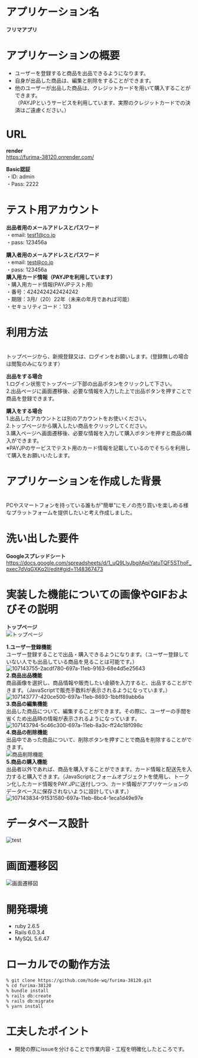 # アプリケーション名
**フリマアプリ**

# アプリケーションの概要
- ユーザーを登録すると商品を出品できるようになります。<br>
- 自身が出品した商品は、編集と削除をすることができます。<br>
- 他のユーザーが出品した商品は、クレジットカードを用いて購入することができます。<br>
（PAYJPというサービスを利用しています、実際のクレジットカードでの決済はご遠慮ください。）

# URL
**render**
<br>
https://furima-38120.onrender.com/

**Basic認証**
<br>
  ・ID: admin
<br>
  ・Pass: 2222

# テスト用アカウント

**出品者用のメールアドレスとパスワード**
<br>
・email: test1@co.jp
<br>
・pass: 123456a

**購入者用のメールアドレスとパスワード**
<br>
・email: test@co.jp
<br>
・pass: 123456a
<br>
**購入用カード情報（PAYJPを利用しています）**
<br>
・購入用カード情報(PAYJPテスト用)
<br>
・番号：4242424242424242
<br>
・期限：3月/（20）22年（未来の年月であれば可能）
<br>
・セキュリティコード：123
<br>

# 利用方法
<br>
トップページから、新規登録又は、ログインをお願いします。(登録無しの場合は閲覧のみになります）
<br>

**出品をする場合**
<br>
1.ログイン状態でトップページ下部の出品ボタンをクリックして下さい。
<br>
2.出品ページに画面遷移後、必要な情報を入力した上で出品ボタンを押すことで商品を登録できます。
<br>

**購入をする場合**
<br>
1.出品したアカウントとは別のアカウントをお使いください。
<br>
2.トップページから購入したい商品をクリックしてください。
<br>
3.購入ページへ画面遷移後、必要な情報を入力して購入ボタンを押すと商品の購入ができます。<br>
※PAYJPのサービスでテスト用のカード情報を記載しているのでそちらを利用して購入をお願いいたします。<br>

# アプリケーションを作成した背景	
<br>
PCやスマートフォンを持っている誰もが"簡単"にモノの売り買いを楽しめる様なプラットフォームを提供したいと考え作成しました。
<br>

# 洗い出した要件	
**Googleスプレッドシート**
<br>
https://docs.google.com/spreadsheets/d/1_uQ9LlyJbgjtApiYatuTQF5SThoF_pxec7dVqGXKq2I/edit#gid=1148367473

# 実装した機能についての画像やGIFおよびその説明

**トップページ**
<br>
![トップページ](https://user-images.githubusercontent.com/81303735/203698162-beeee228-3ef4-4150-be21-47e092814f34.gif)
<br>

**1.ユーザー登録機能**
<br>
ユーザー登録することで出品・購入できるようになります。（ユーザー登録していない人でも出品している商品を見ることは可能です。）<br>
![107143755-2acdf780-697a-11eb-9163-68e4d5e25643](https://user-images.githubusercontent.com/81303735/203698512-a13d13dc-8144-41d2-96a3-671890f4a898.gif)
<br>
**2.商品出品機能**
<br>
商品画像を選択し、商品情報や販売したい金額を入力すると、出品することができます。（JavaScriptで販売手数料が表示されるようになっています。）<br>
![107143777-420ce500-697a-11eb-8693-1bbff89abb6a](https://user-images.githubusercontent.com/81303735/203698587-29c6650a-ddf5-4392-a5a7-7f7538b9934d.gif)
<br>
**3.商品の編集機能**
<br>
出品した商品について、編集することができます。その際に、ユーザーの手間を省くため出品時の情報が表示されるようになっています。<br>
![107143794-5c46c300-697a-11eb-8a3c-ff24c18f098c](https://user-images.githubusercontent.com/81303735/203698664-969e66ce-5ff5-4883-b276-3ba23a04c5d6.gif)
<br>
**4.商品の削除機能**
<br>
出品中であった商品について、削除ボタンを押すことで商品を削除することができます。<br>
![商品削除機能](https://user-images.githubusercontent.com/81303735/203698733-505ceb7f-60d0-4a78-a469-a9eecac40fc2.gif)
<br>
**5.商品の購入機能**
<br>
出品者以外であれば、商品を購入することができます。カード情報と配送先を入力すると購入できます。（JavaScriptとフォームオブジェクトを使用し、トークン化したカード情報をPAY.JPに送付しつつ、カード情報がアプリケーションのデータベースに保存されないように設計しています。）<br>
![107143834-91531580-697a-11eb-8bc4-1eca1d49e97e](https://user-images.githubusercontent.com/81303735/203698770-15d4600a-7be3-43a8-bbbd-d0adab0cb688.gif)
<br>

# データベース設計

![test](https://user-images.githubusercontent.com/81303735/203699026-6bea0de1-9f02-4750-997b-dbccae7d149e.png)


# 画面遷移図	

![画面遷移図](https://user-images.githubusercontent.com/81303735/203971267-39a6e36b-0863-4460-8f34-1b94ed821c1f.png)


# 開発環境
- ruby 2.6.5
- Rails 6.0.3.4
- MySQL 5.6.47
# ローカルでの動作方法
```
% git clone https://github.com/hide-wq/furima-38120.git
% cd furima-38120
% bundle install
% rails db:create
% rails db:migrate
% yarn install
```
# 工夫したポイント
- 開発の際にissueを分けることで作業内容・工程を明確化したところです。
